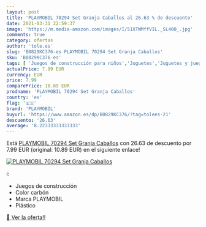 ```yaml
---
layout: post
title: 'PLAYMOBIL 70294 Set Granja Caballos al 26.63 % de descuento'
date: 2021-03-31 22:59:37
image: 'https://m.media-amazon.com/images/I/51XTWMffVIL._SL400_.jpg'
comments: true
category: ofertas
author: 'tole.es'
slug: 'B0829KC376-es PLAYMOBIL 70294 Set Granja Caballos'
sku: 'B0829KC376-es'
tags: [ 'Juegos de construcción para niños','Juguetes','Juguetes y juegos','playmobil', ]
actualPrice: 7.99 EUR
currency: EUR
price: 7.99
comparePrice: 10.89 EUR
prodname: 'PLAYMOBIL 70294 Set Granja Caballos'
country: 'es'
flag: '🇪🇸'
brand: 'PLAYMOBIL'
buyurl: 'https://www.amazon.es/dp/B0829KC376/?tag=tolees-21'
descuento: '26.63'
average: '8.22333333333333'
---
```


Está [PLAYMOBIL 70294 Set Granja Caballos](https://www.amazon.es/dp/B0829KC376/?tag=tolees-21) con 26.63 de descuento por 7.99 EUR (original: 10.89 EUR) en el siguiente enlace!

[![PLAYMOBIL 70294 Set Granja Caballos](https://m.media-amazon.com/images/I/51XTWMffVIL._SL400_.jpg)](https://www.amazon.es/dp/B0829KC376/?tag=tolees-21)

ℹ️:

- Juegos de construcción
- Color carbón
- Marca PLAYMOBIL
- Plástico

[🛒 Ver la oferta!!](https://www.amazon.es/dp/B0829KC376/?tag=tolees-21)
